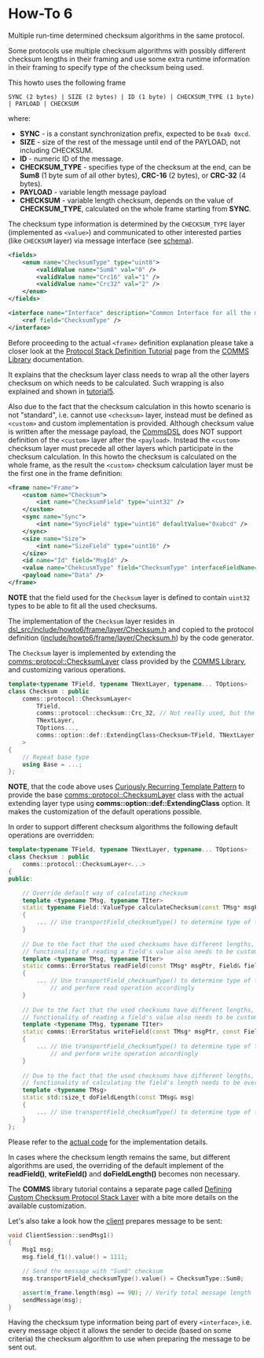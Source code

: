 # How-To 6
Multiple run-time determined checksum algorithms in the same protocol.

Some protocols use multiple checksum algorithms with possibly different checksum lengths 
in their framing and use some extra runtime information in their framing to specify type 
of the checksum being used.

This howto uses the following frame
```
SYNC (2 bytes) | SIZE (2 bytes) | ID (1 byte) | CHECKSUM_TYPE (1 byte) | PAYLOAD | CHECKSUM
```
where:

- **SYNC** - is a constant synchronization prefix, expected to be `0xab 0xcd`.
- **SIZE** - size of the rest of the message until end of the PAYLOAD, not including CHECKSUM.
- **ID** - numeric ID of the message.
- **CHECKSUM_TYPE** - specifies type of the checksum at the end, can be **Sum8** (1 byte sum of all other bytes),
**CRC-16** (2 bytes), or **CRC-32** (4 bytes).
- **PAYLOAD** - variable length message payload
- **CHECKSUM** - variable length checksum, depends on the value of **CHECKSUM_TYPE**, calculated on the
whole frame starting from **SYNC**.

The checksum type information is determined by the `CHECKSUM_TYPE` layer (implemented as `<value>`)
and communicated to other interested parties (like `CHECKSUM` layer) via message interface
(see [schema](dsl/schema.xml)).

```xml
<fields>
    <enum name="ChecksumType" type="uint8">
        <validValue name="Sum8" val="0" />
        <validValue name="Crc16" val="1" />
        <validValue name="Crc32" val="2" />
    </enum>    
</fields>

<interface name="Interface" description="Common Interface for all the messages.">
    <ref field="ChecksumType" />
</interface> 
```

Before proceeding to the actual `<frame>` definition explanation please take a closer look at the
[Protocol Stack Definition Tutorial](https://commschamp.github.io/comms_doc/page_prot_stack_tutorial.html)
page from the [COMMS Library](https://github.com/commschamp/comms_champion#comms-library) documentation.

It explains that the checksum layer class needs to wrap all the other layers checksum on which needs to be
calculated. Such wrapping is also explained and shown in [tutorial5](../../tutorials/tutorial5).

Also due to the fact that the checksum calculation in this howto scenario is not "standard", i.e. cannot
use `<checksum>` layer, instead must be defined as `<custom>` and custom implementation is provided. Although
checksum value is written after the message payload, the [CommsDSL](https://commschamp.github.io/commsdsl_spec/)
does NOT support definition of the `<custom>` layer after the `<payload>`. Instead the `<custom>` checksum
layer must precede all other layers which participate in the checksum calculation. In this howto the 
checksum is calculated on the whole frame, as the result the `<custom>` checksum calculation layer must
be the first one in the frame definition:
```xml
<frame name="Frame">
    <custom name="Checksum">
        <int name="ChecksumField" type="uint32" />
    </custom>    
    <sync name="Sync">
        <int name="SyncField" type="uint16" defaultValue="0xabcd" />
    </sync>
    <size name="Size">
        <int name="SizeField" type="uint16" />
    </size>
    <id name="Id" field="MsgId" />
    <value name="ChekcusmType" field="ChecksumType" interfaceFieldName="ChecksumType"/>
    <payload name="Data" />
</frame>
```
**NOTE** that the field used for the `Checksum` layer is defined to contain `uint32` types to be able
to fit all the used checksums.

The implementation of the `Checksum` layer resides in 
[dsl_src/include/howto6/frame/layer/Checksum.h](dsl_src/include/howto6/frame/layer/Checksum.h) and
copied to the protocol definition 
([include/howto6/frame/layer/Checksum.h](include/howto6/frame/layer/Checksum.h)) 
by the code generator.

The `Checksum` layer is implemented by extending the 
[comms::protocol::ChecksumLayer](https://commschamp.github.io/comms_doc/classcomms_1_1protocol_1_1ChecksumLayer.html)
class provided by the [COMMS Library](https://github.com/commschamp/comms_champion#comms-library), and
customizing various operations.
```cpp
template<typename TField, typename TNextLayer, typename... TOptions>
class Checksum : public
    comms::protocol::ChecksumLayer<
        TField,
        comms::protocol::checksum::Crc_32, // Not really used, but the parameter needs to be populated
        TNextLayer,
        TOptions...,
        comms::option::def::ExtendingClass<Checksum<TField, TNextLayer, TOptions...> >
    >
{
    // Repeat base type
    using Base = ...;
};
```
**NOTE**, that the code above uses 
[Curiously Recurring Template Pattern](https://en.wikipedia.org/wiki/Curiously_recurring_template_pattern) 
to provide the base
[comms::protocol::ChecksumLayer](https://commschamp.github.io/comms_doc/classcomms_1_1protocol_1_1ChecksumLayer.html) class with the 
actual extending layer type using **comms::option::def::ExtendingClass** option. It makes the customization 
of the default operations possible.

In order to support different checksum algorithms the following default operations are overridden:
```cpp
template<typename TField, typename TNextLayer, typename... TOptions>
class Checksum : public
    comms::protocol::ChecksumLayer<...>
{
public:

    // Override default way of calculating checksum
    template <typename TMsg, typename TIter>
    static typename Field::ValueType calculateChecksum(const TMsg* msgPtr, TIter& iter, std::size_t len, bool& checksumValid)
    {
        ... // Use transportField_checksumType() to determine type of the required algorithm.
    }    
 
    // Due to the fact that the used checksums have different lengths, the
    // functionality of reading a field's value also needs to be customized.
    template <typename TMsg, typename TIter>
    static comms::ErrorStatus readField(const TMsg* msgPtr, Field& field, TIter& iter, std::size_t len)
    {
        ... // Use transportField_checksumType() to determine type of the required field serialization length
            // and perform read operation accordingly
    }
 
    // Due to the fact that the used checksums have different lengths, the
    // functionality of reading a field's value also needs to be customized.
    template <typename TMsg, typename TIter>
    static comms::ErrorStatus writeField(const TMsg* msgPtr, const Field& field, TIter& iter, std::size_t len)
    {
        ... // Use transportField_checksumType() to determine type of the required field serialization length
            // and perform write operation accordingly
    }
 
    // Due to the fact that the used checksums have different lengths, the
    // functionality of calculating the field's length needs to be overridden
    template <typename TMsg>
    static std::size_t doFieldLength(const TMsg& msg)
    {
        ... // Use transportField_checksumType() to determine type of the required field serialization length
    }
};
```
Please refer to the [actual code](dsl_src/include/howto6/frame/layer/Checksum.h) for the implementation details.

In cases where the checksum length remains the same, but different algorithms are used, the overriding of the
default implement of the **readField()**, **writeField()** and **doFieldLength()** becomes non necessary.

The **COMMS** library tutorial contains a separate page
called [Defining Custom Checksum Protocol Stack Layer](https://commschamp.github.io/comms_doc/page_custom_checksum_layer.html)
with a bite more details on the available customization.

Let's also take a look how the [client](src/ClientSession.cpp) prepares message to be sent:
```cpp
void ClientSession::sendMsg1()
{
    Msg1 msg;
    msg.field_f1().value() = 1111;

    // Send the message with "Sum8" checksum
    msg.transportField_checksumType().value() = ChecksumType::Sum8;

    assert(m_frame.length(msg) == 9U); // Verify total message length
    sendMessage(msg);
}
```
Having the checksum type information being part of every `<interface>`, i.e. every message object it 
allows the sender to decide (based on some criteria) the checksum algorithm to use when preparing the 
message to be sent out.
